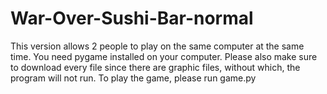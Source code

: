 # War-Over-Sushi-Bar-normal
This version allows 2 people to play on the same computer at the same time. You need pygame installed on your computer. Please also make sure to download every file since there are graphic files, without which, the program will not run. To play the game, please run game.py
